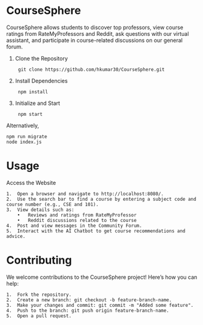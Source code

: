 # CourseSphere
CourseSphere allows students to discover top professors, view course ratings from RateMyProfessors and Reddit, ask questions with our virtual assistant, and participate in course-related discussions on our general forum.

1. Clone the Repository

		git clone https://github.com/hkumar30/CourseSphere.git

2. Install Dependencies

		npm install

3. Initialize and Start

		npm start

Alternatively,

	npm run migrate
	node index.js


# Usage

Access the Website

	1.	Open a browser and navigate to http://localhost:8080/.
	2.	Use the search bar to find a course by entering a subject code and course number (e.g., CSE and 101).
	3.	View details such as:
		•	Reviews and ratings from RateMyProfessor
		•	Reddit discussions related to the course
	4.	Post and view messages in the Community Forum.
	5.	Interact with the AI Chatbot to get course recommendations and advice.

# Contributing

We welcome contributions to the CourseSphere project! Here’s how you can help:

	1.	Fork the repository.
	2.	Create a new branch: git checkout -b feature-branch-name.
	3.	Make your changes and commit: git commit -m "Added some feature".
	4.	Push to the branch: git push origin feature-branch-name.
	5.	Open a pull request.
